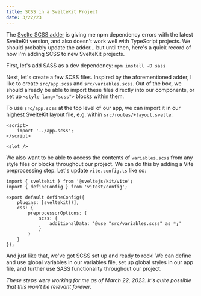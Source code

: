 ```yaml
---
title: SCSS in a SvelteKit Project
date: 3/22/23
---
```


The [Svelte SCSS adder](https://github.com/svelte-add/scss) is giving me npm dependency errors with the latest SvelteKit version, and also doesn't work well with TypeScript projects. We should probably update the adder... but until then, here's a quick record of how I'm adding SCSS to new SvelteKit projects.

First, let's add SASS as a dev dependency: `npm install -D sass`

Next, let's create a few SCSS files. Inspired by the aforementioned adder, I like to create `src/app.scss` and `src/variables.scss`. Out of the box, we should already be able to import these files directly into our components, or set up `<style lang="scss">` blocks within them.

To use `src/app.scss` at the top level of our app, we can import it in our highest SvelteKit layout file, e.g. within `src/routes/+layout.svelte`:

```
<script>
	import '../app.scss';
</script>

<slot />
```

We also want to be able to access the contents of `variables.scss` from any style files or blocks throughout our project. We can do this by adding a Vite preprocessing step. Let's update `vite.config.ts` like so:

```
import { sveltekit } from '@sveltejs/kit/vite';
import { defineConfig } from 'vitest/config';

export default defineConfig({
	plugins: [sveltekit()],
	css: {
		preprocessorOptions: {
			scss: {
				additionalData: '@use "src/variables.scss" as *;'
			}
		}
	}
});
```

<!---
Additionally, if we want to make a similar update in the Svelte preprocessor, we can configure `svelte.config.js` like so:

```
import preprocess from 'svelte-preprocess';
import adapter from '@sveltejs/adapter-auto';
import { vitePreprocess } from '@sveltejs/kit/vite';

/** @type {import('@sveltejs/kit').Config} */
const config = {
	preprocess: [
		vitePreprocess(),
        preprocess({
            scss: {
                prependData: '@use "src/variables.scss" as *;'
            }
        })
	],
	kit: {
		adapter: adapter()
	}
};

export default config;
```
-->

And just like that, we've got SCSS set up and ready to rock! We can define and use global variables in our variables file, set up global styles in our app file, and further use SASS functionality throughout our project.

_These steps were working for me as of March 22, 2023. It's quite possible that this won't be relevant forever._
